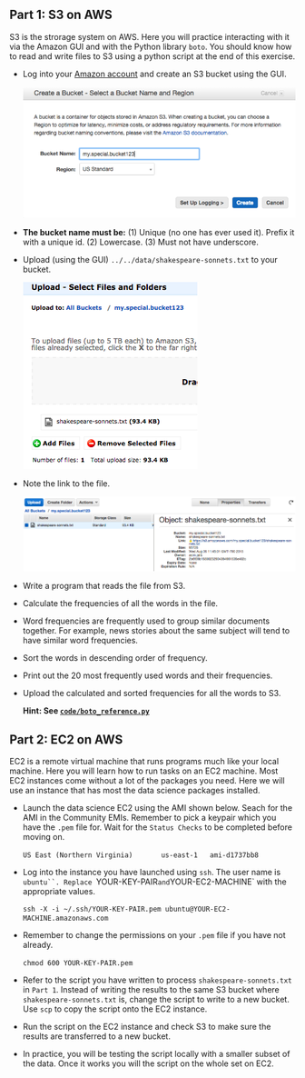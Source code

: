 Part 1: S3 on AWS
-----------------

S3 is the strorage system on AWS. Here you will practice interacting
with it via the Amazon GUI and with the Python library `boto`. You
should know how to read and write files to S3 using a python script at
the end of this exercise.

- Log into your [Amazon account](http://aws.amazon.com/console/) and
  create an S3 bucket using the GUI.

  ![image](images/s3-create-bucket.png)

- **The bucket name must be:** (1) Unique (no one has ever used it).
  Prefix it with a unique id. (2) Lowercase. (3) Must not have
  underscore.
   
- Upload (using the GUI) `../../data/shakespeare-sonnets.txt` to your
  bucket. 
  
  ![image](images/s3-upload.png)
  
- Note the link to the file.
   
  ![image](images/s3-file-link.png)

- Write a program that reads the file from S3.

- Calculate the frequencies of all the words in the file.

- Word frequencies are frequently used to group similar documents
  together. For example, news stories about the same subject will tend
  to have similar word frequencies.

- Sort the words in descending order of frequency.

- Print out the 20 most frequently used words and their frequencies.

- Upload the calculated and sorted frequencies for all the words to
  S3.

  **Hint: See [`code/boto_reference.py`](code/boto_reference.py)**

Part 2: EC2 on AWS
------------------

EC2 is a remote virtual machine that runs programs much like your
local machine. Here you will learn how to run tasks on an EC2 machine.
Most EC2 instances come without a lot of the packages you need. Here
we will use an instance that has most the data science packages
installed.

- Launch the data science EC2 using the AMI shown below. Seach for the
  AMI in the Community EMIs. Remember to pick a keypair which you have
  the `.pem` file for. Wait for the `Status Checks` to be completed
  before moving on.

  ``` US East (Northern Virginia)	    us-east-1	ami-d1737bb8 ```

- Log into the instance you have launched using `ssh`. The user name
  is `ubuntu``. Replace `YOUR-KEY-PAIR` and `YOUR-EC2-MACHINE` with
  the appropriate values.

  ```
  ssh -X -i ~/.ssh/YOUR-KEY-PAIR.pem ubuntu@YOUR-EC2-MACHINE.amazonaws.com
  ```

- Remember to change the permissions on your `.pem` file if you have
  not already.
   
  `chmod 600 YOUR-KEY-PAIR.pem`
 
- Refer to the script you have written to process
  `shakespeare-sonnets.txt` in `Part 1`. Instead of writing the
  results to the same S3 bucket where `shakespeare-sonnets.txt` is,
  change the script to write to a new bucket. Use `scp` to copy the
  script onto the EC2 instance.
   
- Run the script on the EC2 instance and check S3 to make sure the
  results are transferred to a new bucket. 
  
- In practice, you will be testing the script locally with a smaller
  subset of the data. Once it works you will the script on the whole
  set on EC2.
